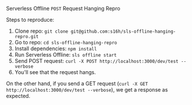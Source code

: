 Serverless Offline `POST` Request Hanging Repro

Steps to reproduce:

1. Clone repo: `git clone git@github.com:s16h/sls-offline-hanging-repro.git`
2. Go to repo: `cd sls-offline-hanging-repro`
3. Install dependencies: `npm install`
4. Run Serverless Offline: `sls offline start`
5. Send POST request: `curl -X POST http://localhost:3000/dev/test --verbose`
6. You'll see that the request hangs.

On the other hand, if you send a GET request (`curl -X GET http://localhost:3000/dev/test --verbose`), we get a response as expected.
